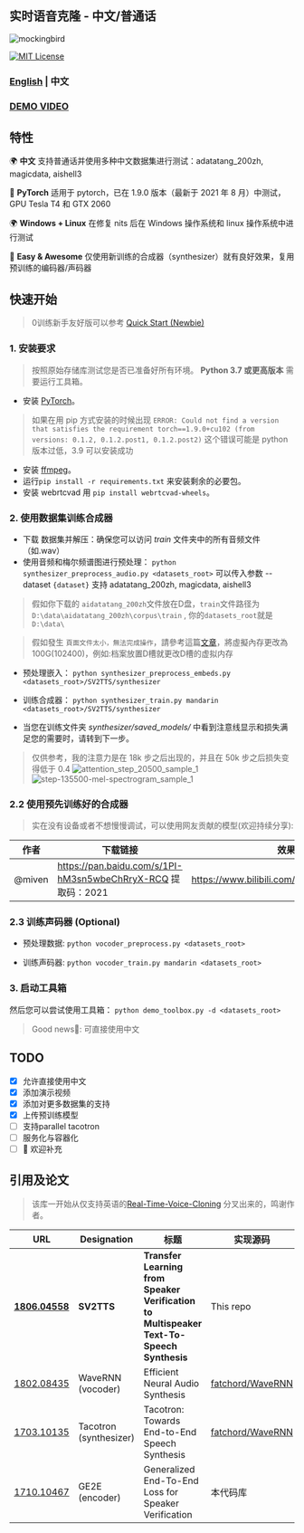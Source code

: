 ## 实时语音克隆 - 中文/普通话
![mockingbird](https://user-images.githubusercontent.com/12797292/131216767-6eb251d6-14fc-4951-8324-2722f0cd4c63.jpg)

[![MIT License](https://img.shields.io/badge/license-MIT-blue.svg?style=flat)](http://choosealicense.com/licenses/mit/)

### [English](README.md)  | 中文

### [DEMO VIDEO](https://www.bilibili.com/video/BV1sA411P7wM/)

## 特性
🌍 **中文** 支持普通话并使用多种中文数据集进行测试：adatatang_200zh, magicdata, aishell3

🤩 **PyTorch** 适用于 pytorch，已在 1.9.0 版本（最新于 2021 年 8 月）中测试，GPU Tesla T4 和 GTX 2060

🌍 **Windows + Linux** 在修复 nits 后在 Windows 操作系统和 linux 操作系统中进行测试

🤩 **Easy & Awesome** 仅使用新训练的合成器（synthesizer）就有良好效果，复用预训练的编码器/声码器

## 快速开始
> 0训练新手友好版可以参考 [Quick Start (Newbie)](https://github.com/babysor/Realtime-Voice-Clone-Chinese/wiki/Quick-Start-(Newbie))

### 1. 安装要求
> 按照原始存储库测试您是否已准备好所有环境。
**Python 3.7 或更高版本** 需要运行工具箱。

* 安装 [PyTorch](https://pytorch.org/get-started/locally/)。
> 如果在用 pip 方式安装的时候出现 `ERROR: Could not find a version that satisfies the requirement torch==1.9.0+cu102 (from versions: 0.1.2, 0.1.2.post1, 0.1.2.post2)` 这个错误可能是 python 版本过低，3.9 可以安装成功
* 安装 [ffmpeg](https://ffmpeg.org/download.html#get-packages)。
* 运行`pip install -r requirements.txt` 来安装剩余的必要包。
* 安装 webrtcvad 用 `pip install webrtcvad-wheels`。

### 2. 使用数据集训练合成器
* 下载 数据集并解压：确保您可以访问 *train* 文件夹中的所有音频文件（如.wav）
* 使用音频和梅尔频谱图进行预处理：
`python synthesizer_preprocess_audio.py <datasets_root>`
可以传入参数 --dataset `{dataset}` 支持 adatatang_200zh, magicdata, aishell3
> 假如你下载的 `aidatatang_200zh`文件放在D盘，`train`文件路径为 `D:\data\aidatatang_200zh\corpus\train` , 你的`datasets_root`就是 `D:\data\`

>假如發生 `頁面文件太小，無法完成操作`，請參考這篇[文章](https://blog.csdn.net/qq_17755303/article/details/112564030)，將虛擬內存更改為100G(102400)，例如:档案放置D槽就更改D槽的虚拟内存

* 预处理嵌入：
`python synthesizer_preprocess_embeds.py <datasets_root>/SV2TTS/synthesizer`

* 训练合成器：
`python synthesizer_train.py mandarin <datasets_root>/SV2TTS/synthesizer`

* 当您在训练文件夹 *synthesizer/saved_models/* 中看到注意线显示和损失满足您的需要时，请转到下一步。
> 仅供参考，我的注意力是在 18k 步之后出现的，并且在 50k 步之后损失变得低于 0.4
![attention_step_20500_sample_1](https://user-images.githubusercontent.com/7423248/128587252-f669f05a-f411-4811-8784-222156ea5e9d.png)
![step-135500-mel-spectrogram_sample_1](https://user-images.githubusercontent.com/7423248/128587255-4945faa0-5517-46ea-b173-928eff999330.png)

### 2.2 使用预先训练好的合成器
> 实在没有设备或者不想慢慢调试，可以使用网友贡献的模型(欢迎持续分享):

| 作者 | 下载链接 | 效果预览 |
| --- | ----------- | ----- |
|@miven| https://pan.baidu.com/s/1PI-hM3sn5wbeChRryX-RCQ 提取码：2021 | https://www.bilibili.com/video/BV1uh411B7AD/)

### 2.3 训练声码器 (Optional)
* 预处理数据:
`python vocoder_preprocess.py <datasets_root>`

* 训练声码器:
`python vocoder_train.py mandarin <datasets_root>`

### 3. 启动工具箱
然后您可以尝试使用工具箱：
`python demo_toolbox.py -d <datasets_root>`

> Good news🤩: 可直接使用中文

## TODO
- [X] 允许直接使用中文
- [X] 添加演示视频
- [X] 添加对更多数据集的支持
- [X] 上传预训练模型
- [ ] 支持parallel tacotron
- [ ] 服务化与容器化
- [ ] 🙏 欢迎补充

## 引用及论文
> 该库一开始从仅支持英语的[Real-Time-Voice-Cloning](https://github.com/CorentinJ/Real-Time-Voice-Cloning) 分叉出来的，鸣谢作者。

| URL | Designation | 标题 | 实现源码 |
| --- | ----------- | ----- | --------------------- |
|[**1806.04558**](https://arxiv.org/pdf/1806.04558.pdf) | **SV2TTS** | **Transfer Learning from Speaker Verification to Multispeaker Text-To-Speech Synthesis** | This repo |
|[1802.08435](https://arxiv.org/pdf/1802.08435.pdf) | WaveRNN (vocoder) | Efficient Neural Audio Synthesis | [fatchord/WaveRNN](https://github.com/fatchord/WaveRNN) |
|[1703.10135](https://arxiv.org/pdf/1703.10135.pdf) | Tacotron (synthesizer) | Tacotron: Towards End-to-End Speech Synthesis | [fatchord/WaveRNN](https://github.com/fatchord/WaveRNN)
|[1710.10467](https://arxiv.org/pdf/1710.10467.pdf) | GE2E (encoder)| Generalized End-To-End Loss for Speaker Verification | 本代码库 |